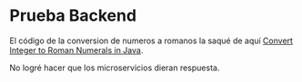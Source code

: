 # Prueba Backend
El código de la conversion de numeros a romanos la saqué de aquí [Convert Integer to Roman Numerals in Java](https://www.javatpoint.com/convert-integer-to-roman-numerals-in-java).

No logré hacer que los microservicios dieran respuesta.